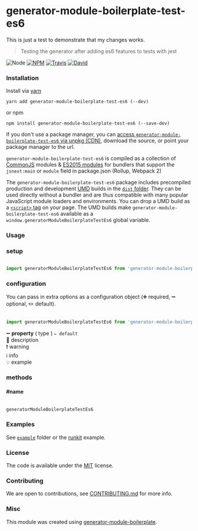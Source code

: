 # generator-module-boilerplate-test-es6

This is just a test to demonstrate that my changes works.

> Testing the generator after adding es6 features to tests with jest

![Node](https://img.shields.io/node/v/generator-module-boilerplate-test-es6.svg?style=flat-square)
[![NPM](https://img.shields.io/npm/v/generator-module-boilerplate-test-es6.svg?style=flat-square)](https://www.npmjs.com/package/generator-module-boilerplate-test-es6)
[![Travis](https://img.shields.io/travis/danielo515/generator-module-boilerplate-test-es6/master.svg?style=flat-square)](https://travis-ci.org/danielo515/generator-module-boilerplate-test-es6)
[![David](https://img.shields.io/david/danielo515/generator-module-boilerplate-test-es6.svg?style=flat-square)](https://david-dm.org/danielo515/generator-module-boilerplate-test-es6)


### Installation

Install via [yarn](https://github.com/yarnpkg/yarn)

	yarn add generator-module-boilerplate-test-es6 (--dev)

or npm

	npm install generator-module-boilerplate-test-es6 (--save-dev)


If you don't use a package manager, you can [access `generator-module-boilerplate-test-es6` via unpkg (CDN)](https://unpkg.com/generator-module-boilerplate-test-es6/), download the source, or point your package manager to the url.

`generator-module-boilerplate-test-es6` is compiled as a collection of [CommonJS](http://webpack.github.io/docs/commonjs.html) modules & [ES2015 modules](http://www.2ality.com/2014/09/es6-modules-final.html) for bundlers that support the `jsnext:main` or `module` field in package.json (Rollup, Webpack 2)

The `generator-module-boilerplate-test-es6` package includes precompiled production and development [UMD](https://github.com/umdjs/umd) builds in the [`dist` folder](https://unpkg.com/generator-module-boilerplate-test-es6/dist/). They can be used directly without a bundler and are thus compatible with many popular JavaScript module loaders and environments. You can drop a UMD build as a [`<script>` tag](https://unpkg.com/generator-module-boilerplate-test-es6) on your page. The UMD builds make `generator-module-boilerplate-test-es6` available as a `window.generatorModuleBoilerplateTestEs6` global variable.

### Usage

### setup

```js

import generatorModuleBoilerplateTestEs6 from 'generator-module-boilerplate-test-es6';

```

### configuration

You can pass in extra options as a configuration object (➕ required, ➖ optional, ✏️ default).

```js

import generatorModuleBoilerplateTestEs6 from 'generator-module-boilerplate-test-es6';

```

➖ **property** ( type ) ` ✏️ default `
<br/> 📝 description
<br/> ❗️ warning
<br/> ℹ️ info
<br/> 💡 example

### methods

#### #name

```js

generatorModuleBoilerplateTestEs6

```

### Examples

See [`example`](example/script.js) folder or the [runkit](https://runkit.com/danielo515/generator-module-boilerplate-test-es6) example.

### License

The code is available under the [MIT](LICENSE) license.

### Contributing

We are open to contributions, see [CONTRIBUTING.md](CONTRIBUTING.md) for more info.

### Misc

This module was created using [generator-module-boilerplate](https://github.com/duivvv/generator-module-boilerplate).
